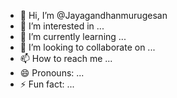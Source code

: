- 👋 Hi, I’m @Jayagandhanmurugesan
- 👀 I’m interested in ...
- 🌱 I’m currently learning ...
- 💞️ I’m looking to collaborate on ...
- 📫 How to reach me ...
- 😄 Pronouns: ...
- ⚡ Fun fact: ...

<!---
Jayagandhanmurugesan/Jayagandhanmurugesan is a ✨ special ✨ repository because its `README.md` (this file) appears on your GitHub profile.
You can click the Preview link to take a look at your changes.
--->
